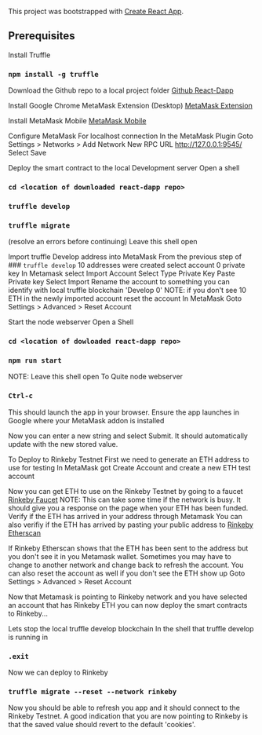This project was bootstrapped with [Create React App](https://github.com/facebook/create-react-app).

## Prerequisites
Install Truffle 
### `npm install -g truffle`

Download the Github repo to a local project folder
[Github React-Dapp](https://github.com/joeqpn/react-dapp)

Install Google Chrome MetaMask Extension (Desktop)
[MetaMask Extension](https://mobile.metamask.io)

Install MetaMask Mobile
[MetaMask Mobile](https://chrome.google.com/webstore/detail/metamask/nkbihfbeogaeaoehlefnkodbefgpgknn)

Configure MetaMask For localhost connection
In the MetaMask Plugin
Goto Settings > Networks > Add Network
New RPC URL
http://127.0.0.1:9545/
Select Save

Deploy the smart contract to the local Development server
Open a shell
### `cd <location of downloaded react-dapp repo>`
### `truffle develop`
### `truffle migrate`
(resolve an errors before continuing)
Leave this shell open

Import truffle Develop address into MetaMask
From the previous step of ### `truffle develop` 10 addresses were created
select account 0 private key
In Metamask select Import Account
Select Type Private Key
Paste Private key
Select Import
Rename the account to something you can identify with local truffle blockchain 'Develop 0'
NOTE: if you don't see 10 ETH in the newly imported account reset the account
In MetaMask
Goto Settings > Advanced > Reset Account

Start the node webserver
Open a Shell
### `cd <location of dowloaded react-dapp repo>`
### `npm run start`
NOTE: Leave this shell open
To Quite node webserver
### `Ctrl-c`
This should launch the app in your browser. 
Ensure the app launches in Google where your MetaMask addon is installed

Now you can enter a new string and select Submit. It should automatically update with the new stored value. 

To Deploy to Rinkeby Testnet
First we need to generate an ETH address to use for testing
In MetaMask got Create Account and create a new ETH test account

Now you can get ETH to use on the Rinkeby Testnet by going to a faucet
[Rinkeby Faucet](https://faucet.rinkeby.io/)
NOTE: This can take some time if the network is busy. It should give you a response on the page when your ETH has been funded.
Verify if the ETH has arrived in your address through Metamask
You can also verifiy if the ETH has arrived by pasting your public address to
[Rinkeby Etherscan](https://rinkeby.etherscan.io/)

If Rinkeby Etherscan shows that the ETH has been sent to the address but you don't see it in you Metamask wallet.  Sometimes you may have to change to another network and change back to refresh the account.
You can also reset the account as well if you don't see the ETH show up
Goto Settings > Advanced > Reset Account

Now that Metamask is pointing to Rinkeby network and you have selected an account that has Rinkeby ETH you can now deploy the smart contracts to Rinkeby...


Lets stop the local truffle develop blockchain
In the shell that truffle develop is running in
### `.exit`

Now we can deploy to Rinkeby
### `truffle migrate --reset --network rinkeby`

Now you should be able to refresh you app and it should connect to the Rinkeby Testnet. A good indication that you are now pointing to Rinkeby is that the saved value should revert to the default 'cookies'. 





